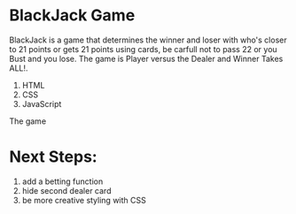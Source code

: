 # BlackJack Game

BlackJack is a game that determines the winner and loser with who's closer to 21 points or gets 21 points using cards, be carfull not to pass 22 or you Bust and you lose. The game is Player versus the Dealer and Winner Takes ALL!.


1. HTML
2. CSS
3. JavaScript

The game 

[Game Link]: (https://musaaledresse.github.io/Blackjack-pro/)


# Next Steps:
1. add a betting function
2. hide second dealer card
3. be more creative styling with CSS  

